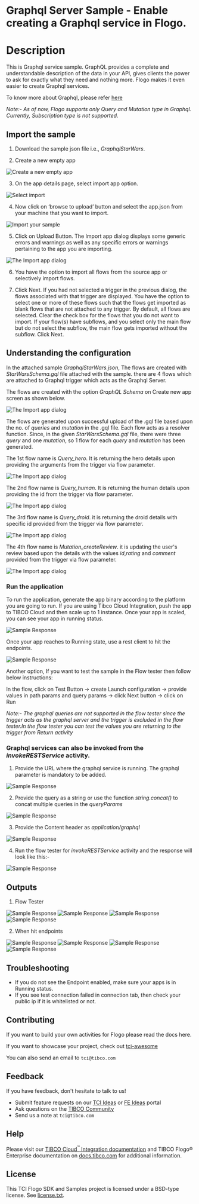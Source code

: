 # Graphql Server Sample - Enable creating a Graphql service in Flogo.

# Description

This is Graphql service sample. GraphQL provides a complete and understandable description of the data in your API, gives clients the power to ask for exactly what they need and nothing more. Flogo makes it even easier to create Graphql services. 

To know more about Graphql, please refer [here](https://graphql.org/)

*Note:- As of now, Flogo supports only Query and Mutation type in Graphql. Currently, Subscription type is not supported.*

## Import the sample
1. Download the sample json file i.e., *GraphqlStarWars*.

2. Create a new empty app

![Create a new empty app](../import-screenshots/graphql-create-app.png)

3. On the app details page, select import app option.

![Select import](../import-screenshots/3.png)

4. Now click on ‘browse to upload’ button and select the app.json from your machine that you want to import.

![Import your sample](../import-screenshots/4.png)

5. Click on Upload Button. The Import app dialog displays some generic errors and warnings as well as any specific errors or warnings pertaining to the app you are importing.

![The Import app dialog](../import-screenshots/5.png)

6. You have the option to import all flows from the source app or selectively import flows.

7.  Click Next. If you had not selected a trigger in the previous dialog, the flows associated with that trigger are displayed. You have the option to select one or more of these flows such that the flows get imported as blank flows that are not attached to any trigger. By default, all flows are selected. Clear the check box for the flows that you do not want to import. If your flow(s) have subflows, and you select only the main flow but do not select the subflow, the main flow gets imported without the subflow. Click Next.



## Understanding the configuration

In the attached sample *GraphqlStarWars.json*, The flows are created with *StarWarsSchema.gql* file attached with the sample. there are 4 flows which are attached to Graphql trigger which acts as the Graphql Server.

The flows are  created with the option *GraphQL Schema* on Create new app screen as shown below. 

![The Import app dialog](../import-screenshots/graphql_create_flow.png)

The flows are generated upon successful upload of the .gql file based upon the no. of *queries* and *mutation* in the .gql file. Each flow acts as a resolver function. Since, in the given *StarWarsSchema.gql* file, there were three *query* and one *mutation*, so 1 flow for each *query* and *mutation* has been generated.

The 1st flow name is *Query_hero*. It is returning the hero details upon providing the arguments from the trigger via flow parameter.

![The Import app dialog](../import-screenshots/graphql_flow1.png)

The 2nd flow name is *Query_human*. It is returning the human details upon providing the id  from the trigger via flow parameter.

![The Import app dialog](../import-screenshots/graphql_flow2.png)

The 3rd flow name is *Query_droid*. it is returning the droid details with specific id provided from the trigger via flow parameter.

![The Import app dialog](../import-screenshots/graphql_flow3.png)

The 4th flow name is *Mutation_createReview*. it is updating the user's review based upon the details with the values *id*,*rating* and *comment* provided from the trigger via flow parameter.

![The Import app dialog](../import-screenshots/graphql_flow4.png)


### Run the application

To run the application, generate the app binary according to the platform you are going to run. If you are using Tibco Cloud Integration, push the app to TIBCO Cloud and then scale up to 1 instance. Once your app is scaled, you can see your app in running status.

![Sample Response](../import-screenshots/graphql-binary-generation.png)

Once your app reaches to Running state, use a rest client to hit the endpoints.  

![Sample Response](../import-screenshots/graphql-app-running.png)

Another option, If you want to test the sample in the Flow tester then follow below instructions:
 
In the flow, click on Test Button -> create Launch configuration -> provide values in path params and query params -> click Next button -> click on Run

*Note:- The graphql queries are not supported in the flow tester since the trigger acts as the graphql server and the trigger is excluded in the flow tester.In the flow tester you can test the values you are returning to the trigger from Return activity*



### Graphql services can also be invoked from the *invokeRESTService* activity.

1. Provide the URL where the graphql service is running. The graphql parameter is mandatory to be added.

![Sample Response](../import-screenshots/Graphql-InvokeRest-Settings.png)

2. Provide the query as a string or use the function *string.concat()* to concat multiple queries in the *queryParams*

![Sample Response](../import-screenshots/Graphql-InvokeRest-graphql.png)

3. Provide the Content header as *application/graphql*

![Sample Response](../import-screenshots/Graphql-invokeRest-Headers.png)

4. Run the flow tester for *invokeRESTService* activity and the response will look like this:-

![Sample Response](../import-screenshots/Graphql-restinvoke-flow3-response.png)


## Outputs

1. Flow Tester

![Sample Response](../import-screenshots/graphql-flow1-tester.png)
![Sample Response](../import-screenshots/graphql-flow2-tester.png)
![Sample Response](../import-screenshots/graphql-flow3-tester.png)
![Sample Response](../import-screenshots/graphql-flow4-tester.png)

2. When hit endpoints

![Sample Response](../import-screenshots/graphql-flow1-response.png)
![Sample Response](../import-screenshots/graphql-flow2-response.png)
![Sample Response](../import-screenshots/graphql-flow3-response.png)
![Sample Response](../import-screenshots/graphql-flow4-response.png)



## Troubleshooting

* If you do not see the Endpoint enabled, make sure your apps is in Running status.
* If you see test connection failed in connection tab, then check your public ip if it is whitelisted or not.

## Contributing
If you want to build your own activities for Flogo please read the docs here.

If you want to showcase your project, check out [tci-awesome](https://github.com/TIBCOSoftware/tci-awesome)

You can also send an email to `tci@tibco.com`

## Feedback
If you have feedback, don't hesitate to talk to us!

* Submit feature requests on our [TCI Ideas](https://ideas.tibco.com/?project=TCI) or [FE Ideas](https://ideas.tibco.com/?project=FE) portal
* Ask questions on the [TIBCO Community](https://community.tibco.com/answers/product/344006)
* Send us a note at `tci@tibco.com`

## Help
Please visit our [TIBCO Cloud<sup>&trade;</sup> Integration documentation](https://integration.cloud.tibco.com/docs/) and TIBCO Flogo® Enterprise documentation on [docs.tibco.com](https://docs.tibco.com/) for additional information.

## License
This TCI Flogo SDK and Samples project is licensed under a BSD-type license. See [license.txt](license.txt).










